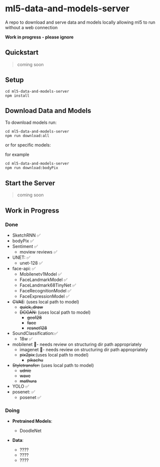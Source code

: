 # ml5-data-and-models-server
A repo to download and serve data and models locally allowing ml5 to run without a web connection

**Work in progress - please ignore**

## Quickstart
> coming soon

## Setup

```
cd ml5-data-and-models-server
npm install
```

## Download Data and Models

To download models run:

```
cd ml5-data-and-models-server
npm run download:all
```

or for specific models:

for example
```
cd ml5-data-and-models-server
npm run download:bodyPix
```

## Start the Server
> coming soon

## Work in Progress

### Done
* SketchRNN ✅
* bodyPix ✅
* Sentiment ✅
  * moview reviews ✅
* UNET: ✅
  * unet-128 ✅
* face-api: ✅
  * Mobilenetv1Model ✅
  * FaceLandmarkModel ✅
  * FaceLandmark68TinyNet ✅
  * FaceRecognitionModel ✅
  * FaceExpressionModel ✅
* <s>CVAE</s>: (uses local path to model)
    * <s>quick_draw</s>
  * <s>DCGAN:</s> (uses local path to model)
    * <s>geo128</s>
    * <s>face</s>
    * <s>resnet128</s>
* SoundClassification:✅
  * 18w ✅
* mobilenet 🚨- needs review on structuring dir path appropriately
  * imagenet 🚨- needs review on structuring dir path appropriately
  * <s>pix2pix</s>:(uses local path to model)
    * <s>pikachu</s>
* <s>Styletransfer:</s> (uses local path to model)
    * <s>udnie</s>
    * <s>wave</s>
    * <s>mathura</s>
* YOLO ✅
* posenet: ✅
  * posenet ✅

### Doing

* **Pretrained Models**:
  
  * DoodleNet
* **Data**:
  * ????
  * ????
  * ????

